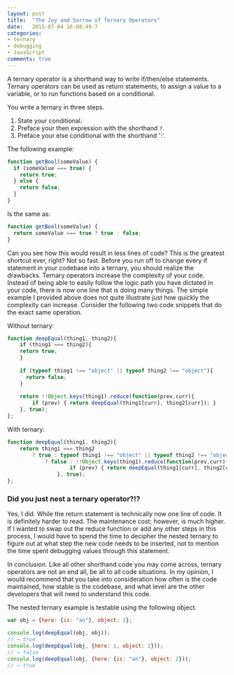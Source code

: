 ```yaml
---
layout: post
title:  "The Joy and Sorrow of Ternary Operators"
date:   2015-07-04 16:08:49-7
categories:
- ternary
- debugging
- JavaScript
comments: true
---
```


A ternary operator is a shorthand way to write if/then/else statements. Ternary operators can be used as return statements, to assign a value to a variable, or to run functions based on a conditional.

You write a ternary in three steps. 

1. State your conditional.
2. Preface your then expression with the shorthand `?`.
3. Preface your else conditional with the shorthand ':'.

The following example:

~~~ javascript
function getBool(someValue) {
  if (someValue === true) {
    return true;
  } else {
    return false;
  }
}
~~~

Is the same as:

~~~ javascript
function getBool(someValue) {
  return someValue === true ? true : false;
}
~~~

Can you see how this would result in less lines of code? This is the greatest shortcut ever, right? Not so fast. Before you run off to change every if statement in your codebase into a ternary, you should realize the drawbacks. Ternary operators increase the complexity of your code. Instead of being able to easily follow the logic path you have dictated in your code, there is now one line that is doing many things. The simple example I provided above does not quite illustrate just how quickly the complexity can increase. Consider the following two code snippets that do the exact same operation.

Without ternary:

~~~ javascript
function deepEqual(thing1, thing2){
    if (thing1 === thing2){
    return true;
    }
    
    if (typeof thing1 !== "object" || typeof thing2 !== "object"){
      return false;
    } 
    
    return !!Object.keys(thing1).reduce(function(prev,curr){
        if (prev) { return deepEqual(thing1[curr], thing2[curr]); }
    }, true);
};
~~~

With ternary:

~~~ javascript
function deepEqual(thing1, thing2){
    return thing1 === thing2
        ? true : typeof thing1 !== "object" || typeof thing2 !== "object"
            ? false : !!Object.keys(thing1).reduce(function(prev,curr){
                    if (prev) { return deepEqual(thing1[curr], thing2[curr]); }
                }, true);
};
~~~

### Did you just nest a ternary operator?!?

Yes, I did. While the return statement is technically now one line of code. It is definitely harder to read. The maintenance cost; however, is much higher. If I wanted to swap out the reduce function or add any other steps in this process, I would have to spend the time to decipher the nested ternary to figure out at what step the new code needs to be inserted, not to mention the time spent debugging values through this statement.

In conclusion. Like all other shorthand code you may come across, ternary operators are not an end all, be all to all code situations. In my opinion, I would recommend that you take into consideration how often is the code maintained, how stable is the codebase, and what level are the other developers that will need to understand this code.

The nested ternary example is testable using the following object.

~~~ javascript
var obj = {here: {is: "an"}, object: 2};

console.log(deepEqual(obj, obj));
// → true
console.log(deepEqual(obj, {here: 1, object: 2}));
// → false
console.log(deepEqual(obj, {here: {is: "an"}, object: 2}));
// → true
~~~